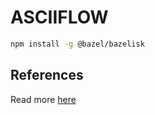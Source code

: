 # ASCIIFLOW

```sh
npm install -g @bazel/bazelisk
```

## References

Read more [here](https://github.com/lewish/asciiflow)
